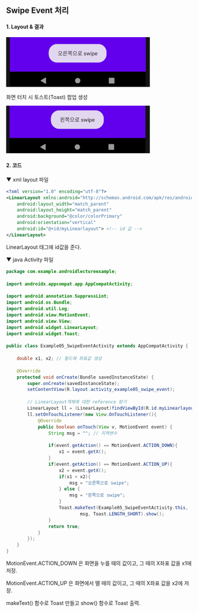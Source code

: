## Swipe Event 처리

#### 1. Layout & 결과 

![SwipeEvent01](./image/SwipeEvent_01.png)

화면 터치 시 토스트(Toast) 팝업 생성

![SwipeEvent02](./image/SwipeEvent_02.png)



#### 2. 코드

▼ xml layout 파일

```xml
<?xml version="1.0" encoding="utf-8"?>
<LinearLayout xmlns:android="http://schemas.android.com/apk/res/android"
    android:layout_width="match_parent"
    android:layout_height="match_parent"
    android:background="@color/colorPrimary"
    android:orientation="vertical"
    android:id="@+id/myLinearlayout"> <!-- id 값 -->
</LinearLayout>
```

LinearLayout 태그에 id값을 준다.



▼ java Activity 파일

```java
package com.example.androidlectureexample;

import androidx.appcompat.app.AppCompatActivity;

import android.annotation.SuppressLint;
import android.os.Bundle;
import android.util.Log;
import android.view.MotionEvent;
import android.view.View;
import android.widget.LinearLayout;
import android.widget.Toast;

public class Example05_SwipeEventActivity extends AppCompatActivity {

    double x1, x2; // 필드에 좌표값 생성

    @Override
    protected void onCreate(Bundle savedInstanceState) {
        super.onCreate(savedInstanceState);
        setContentView(R.layout.activity_example05_swipe_event);
		
        // LinearLayout객체에 대한 reference 받기
        LinearLayout ll = (LinearLayout)findViewById(R.id.myLinearlayout);
        ll.setOnTouchListener(new View.OnTouchListener(){
            @Override
            public boolean onTouch(View v, MotionEvent event) {
                String msg = ""; // 지역변수

                if(event.getAction() == MotionEvent.ACTION_DOWN){
                    x1 = event.getX();
                }
                if(event.getAction() == MotionEvent.ACTION_UP){
                    x2 = event.getX();
                    if(x1 < x2){
                        msg = "오른쪽으로 swipe";
                    } else {
                        msg = "왼쪽으로 swipe";
                    }
                    Toast.makeText(Example05_SwipeEventActivity.this,
                            msg, Toast.LENGTH_SHORT).show();
                }
                return true;
            }
        });
    }
}
```

MotionEvent.ACTION_DOWN 은 화면을 누를 때의 값이고, 그 때의 X좌표 값을 x1에 저장.

MotionEvent.ACTION_UP 은 화면에서 땔 때의 값이고, 그 때의 X좌표 값을 x2에 저장.



makeText() 함수로 Toast 만들고 show() 함수로 Toast 출력.

